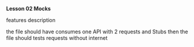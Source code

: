 **Lesson 02 Mocks** 

features description

the file should have consumes one API with 2 requests and Stubs then
the file should tests requests without internet
